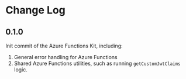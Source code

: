 # Change Log

## 0.1.0

Init commit of the Azure Functions Kit, including:

1. General error handling for Azure Functions
2. Shared Azure Functions utilities, such as running `getCustomJwtClaims` logic.
